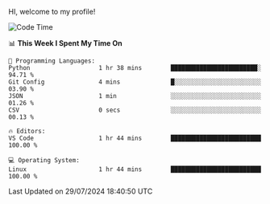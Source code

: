 HI, welcome to my profile!
<!--START_SECTION:waka-->
![Code Time](http://img.shields.io/badge/Code%20Time-1%2C865%20hrs%2041%20mins-blue)

📊 **This Week I Spent My Time On** 

```text
💬 Programming Languages: 
Python                   1 hr 38 mins        ████████████████████████░   94.71 % 
Git Config               4 mins              █░░░░░░░░░░░░░░░░░░░░░░░░   03.90 % 
JSON                     1 min               ░░░░░░░░░░░░░░░░░░░░░░░░░   01.26 % 
CSV                      0 secs              ░░░░░░░░░░░░░░░░░░░░░░░░░   00.13 % 

🔥 Editors: 
VS Code                  1 hr 44 mins        █████████████████████████   100.00 % 

💻 Operating System: 
Linux                    1 hr 44 mins        █████████████████████████   100.00 % 
```


 Last Updated on 29/07/2024 18:40:50 UTC
<!--END_SECTION:waka-->
